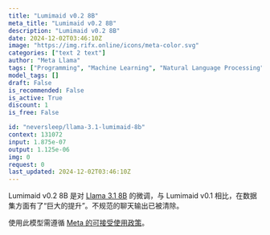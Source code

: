 ```yaml
---
title: "Lumimaid v0.2 8B"
meta_title: "Lumimaid v0.2 8B"
description: "Lumimaid v0.2 8B"
date: 2024-12-02T03:46:10Z
image: "https://img.rifx.online/icons/meta-color.svg"
categories: ["text 2 text"]
author: "Meta Llama"
tags: ["Programming", "Machine Learning", "Natural Language Processing", "Generative AI", "Ethics"]
model_tags: []
draft: False
is_recommended: False
is_active: True
discount: 1
is_free: False

id: "neversleep/llama-3.1-lumimaid-8b"
context: 131072
input: 1.875e-07
output: 1.125e-06
img: 0
request: 0
last_updated: 2024-12-02T03:46:10Z
---
```


Lumimaid v0.2 8B 是对 [Llama 3.1 8B](/meta-llama/llama-3.1-8b-instruct) 的微调，与 Lumimaid v0.1 相比，在数据集方面有了“巨大的提升”。不规范的聊天输出已被清除。

使用此模型需遵循 [Meta 的可接受使用政策](https://llama.meta.com/llama3/use-policy/)。

